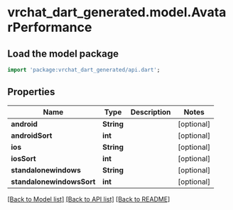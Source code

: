 # vrchat_dart_generated.model.AvatarPerformance

## Load the model package
```dart
import 'package:vrchat_dart_generated/api.dart';
```

## Properties
Name | Type | Description | Notes
------------ | ------------- | ------------- | -------------
**android** | **String** |  | [optional] 
**androidSort** | **int** |  | [optional] 
**ios** | **String** |  | [optional] 
**iosSort** | **int** |  | [optional] 
**standalonewindows** | **String** |  | [optional] 
**standalonewindowsSort** | **int** |  | [optional] 

[[Back to Model list]](../README.md#documentation-for-models) [[Back to API list]](../README.md#documentation-for-api-endpoints) [[Back to README]](../README.md)


